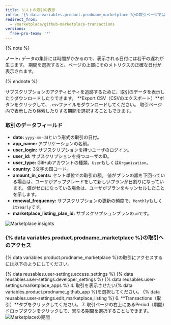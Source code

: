 ```yaml
---
title: リストの取引の表示
intro: '{% data variables.product.prodname_marketplace %}の取引ページでは、{% data variables.product.prodname_marketplace %}リストのすべての取引をダウンロードしたり表示したりできます。 過去の日（24時間）、週、月、あるいは{% data variables.product.prodname_github_app %}がリストされた期間全体に対する取引を見ることができます。'
redirect_from:
  - /marketplace/github-marketplace-transactions
versions:
  free-pro-team: '*'
---
```




{% note %}

**ノート:** データの集計には時間がかかるので、表示される日付には若干の遅れが生じます。 期間を選択すると、ページの上部にそのメトリクスの正確な日付が表示されます。

{% endnote %}


サブスクリプションのアクティビティを追跡するために、取引のデータを表示したりダウンロードしたりできます。 **Export CSV（CSVのエクスポート）**ボタンをクリックして、`.csv`ファイルをダウンロードしてください。 取引ページ内で表示したり検索したりする期間を選択することもできます。

### 取引のデータフィールド

* **date:** `yyyy-mm-dd`という形式の取引の日付。
* **app_name:** アプリケーションの名前。
* **user_login:** サブスクリプションを持つユーザのログイン。
* **user_id:** サブスクリプションを持つユーザのID。
* **user_type:** GitHubアカウントの種類。`User`もしくは`Organization`。
* **country:** 3文字の国コード。
* **amount_in_cents:** セント単位での取引の額。 値がプランの額を下回っている場合は、ユーザがアップグレードをして新しいプランが日割りになっています。 値がゼロになっている場合は、ユーザがプランをキャンセルしたことを示します。
* **renewal_frequency:** サブスクリプションの更新の頻度で、`Monthly`もしくは`Yearly`です。
* **marketplace_listing_plan_id:** サブスクリプションプランの`id`です。

![Marketplace insights](/assets/images/marketplace/marketplace_transactions.png)

### {% data variables.product.prodname_marketplace %}の取引へのアクセス

{% data variables.product.prodname_marketplace %}の取引にアクセスするには以下のようにしてください。

{% data reusables.user-settings.access_settings %}
{% data reusables.user-settings.developer_settings %}
{% data reusables.user-settings.marketplace_apps %}
4. 取引を表示させたい{% data variables.product.prodname_github_app %}を選択してください。
{% data reusables.user-settings.edit_marketplace_listing %}
6. **Transactions（取引）**タブをクリックしてください。
7. 取引ページの右上にあるPeriod（期間）ドロップダウンをクリックして、異なる期間を選択することもできます。 ![Marketplaceの期間](/assets/images/marketplace/marketplace_insights_time_period.png)
